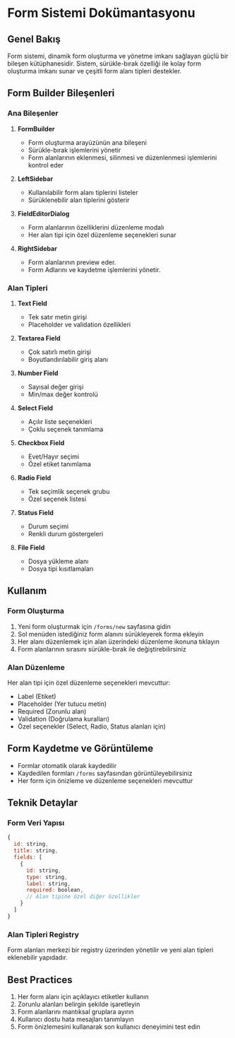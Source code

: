 # Form Sistemi Dokümantasyonu

## Genel Bakış

Form sistemi, dinamik form oluşturma ve yönetme imkanı sağlayan güçlü bir bileşen kütüphanesidir. Sistem, sürükle-bırak özelliği ile kolay form oluşturma imkanı sunar ve çeşitli form alanı tipleri destekler.

## Form Builder Bileşenleri

### Ana Bileşenler

1. **FormBuilder**

   - Form oluşturma arayüzünün ana bileşeni
   - Sürükle-bırak işlemlerini yönetir
   - Form alanlarının eklenmesi, silinmesi ve düzenlenmesi işlemlerini kontrol eder

2. **LeftSidebar**

   - Kullanılabilir form alanı tiplerini listeler
   - Sürüklenebilir alan tiplerini gösterir

3. **FieldEditorDialog**
   - Form alanlarının özelliklerini düzenleme modalı
   - Her alan tipi için özel düzenleme seçenekleri sunar
4. **RightSidebar**
   - Form alanlarının preview eder.
   - Form Adlarını ve kaydetme işlemlerini yönetir.

### Alan Tipleri

1. **Text Field**

   - Tek satır metin girişi
   - Placeholder ve validation özellikleri

2. **Textarea Field**

   - Çok satırlı metin girişi
   - Boyutlandırılabilir giriş alanı

3. **Number Field**

   - Sayısal değer girişi
   - Min/max değer kontrolü

4. **Select Field**

   - Açılır liste seçenekleri
   - Çoklu seçenek tanımlama

5. **Checkbox Field**

   - Evet/Hayır seçimi
   - Özel etiket tanımlama

6. **Radio Field**

   - Tek seçimlik seçenek grubu
   - Özel seçenek listesi

7. **Status Field**

   - Durum seçimi
   - Renkli durum göstergeleri

8. **File Field**
   - Dosya yükleme alanı
   - Dosya tipi kısıtlamaları

## Kullanım

### Form Oluşturma

1. Yeni form oluşturmak için `/forms/new` sayfasına gidin
2. Sol menüden istediğiniz form alanını sürükleyerek forma ekleyin
3. Her alanı düzenlemek için alan üzerindeki düzenleme ikonuna tıklayın
4. Form alanlarının sırasını sürükle-bırak ile değiştirebilirsiniz

### Alan Düzenleme

Her alan tipi için özel düzenleme seçenekleri mevcuttur:

- Label (Etiket)
- Placeholder (Yer tutucu metin)
- Required (Zorunlu alan)
- Validation (Doğrulama kuralları)
- Özel seçenekler (Select, Radio, Status alanları için)

## Form Kaydetme ve Görüntüleme

- Formlar otomatik olarak kaydedilir
- Kaydedilen formları `/forms` sayfasından görüntüleyebilirsiniz
- Her form için önizleme ve düzenleme seçenekleri mevcuttur

## Teknik Detaylar

### Form Veri Yapısı

```javascript
{
  id: string,
  title: string,
  fields: [
    {
      id: string,
      type: string,
      label: string,
      required: boolean,
      // Alan tipine özel diğer özellikler
    }
  ]
}
```

### Alan Tipleri Registry

Form alanları merkezi bir registry üzerinden yönetilir ve yeni alan tipleri eklenebilir yapıdadır.

## Best Practices

1. Her form alanı için açıklayıcı etiketler kullanın
2. Zorunlu alanları belirgin şekilde işaretleyin
3. Form alanlarını mantıksal gruplara ayırın
4. Kullanıcı dostu hata mesajları tanımlayın
5. Form önizlemesini kullanarak son kullanıcı deneyimini test edin
